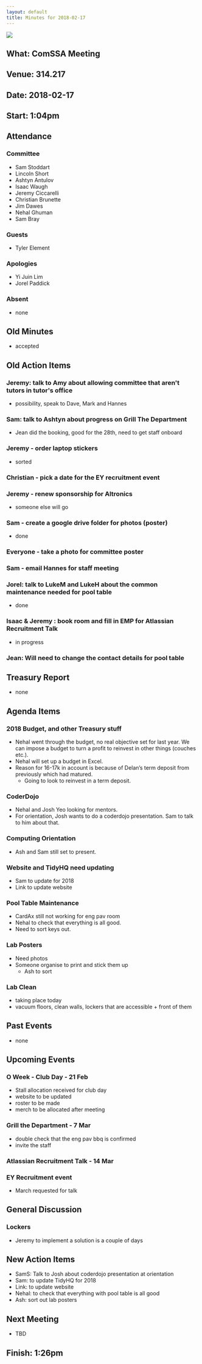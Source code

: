 ```yaml
---
layout: default
title: Minutes for 2018-02-17
---
```


![](../../images/letterhead.png)

## What: ComSSA Meeting

## Venue: 314.217 

## Date: 2018-02-17

## Start: 1:04pm 

## Attendance

### Committee

- Sam Stoddart
- Lincoln Short
- Ashtyn Antulov
- Isaac Waugh
- Jeremy Ciccarelli
- Christian Brunette
- Jim Dawes
- Nehal Ghuman
- Sam Bray

### Guests

* Tyler Element

### Apologies

* Yi Juin Lim
* Jorel Paddick

### Absent

* none

## Old Minutes

* accepted

## Old Action Items

### Jeremy: talk to Amy about allowing committee that aren't tutors in tutor's office

* possibility, speak to Dave, Mark and Hannes

### Sam: talk to Ashtyn about progress on Grill The Department

* Jean did the booking, good for the 28th, need to get staff onboard

### Jeremy - order laptop stickers

* sorted

### Christian - pick a date for the EY recruitment event

### Jeremy - renew sponsorship for Altronics

* someone else will go 

### Sam - create a google drive folder for photos (poster)

* done

### Everyone - take a photo for committee poster

### Sam - email Hannes for staff meeting

### Jorel: talk to LukeM and LukeH about the common maintenance needed for pool table

* done

### Isaac & Jeremy : book room and fill in EMP for Atlassian Recruitment Talk

* in progress

### Jean: Will need to change the contact details for pool table

## Treasury Report

- none

## Agenda Items

### 2018 Budget, and other Treasury stuff

* Nehal went through the budget, no real objective set for last year. We can impose a budget to turn a profit to reinvest in other things (couches etc.).
* Nehal will set up a budget in Excel.
* Reason for 16-17k in account is because of Delan’s term deposit from previously which had matured. 
  * Going to look to reinvest in a term deposit.

### CoderDojo 

* Nehal and Josh Yeo looking for mentors. 
* For orientation, Josh wants to do a coderdojo presentation. Sam to talk to him
  about that.

### Computing Orientation

* Ash and Sam still set to present.

### Website and TidyHQ need updating

* Sam to update for 2018
* Link to update website

### Pool Table Maintenance

* CardAx still not working for eng pav room
* Nehal to check that everything is all good.
* Need to sort keys out.

### Lab Posters

* Need photos
* Someone organise to print and stick them up
  * Ash to sort

### Lab Clean

* taking place today
* vacuum floors, clean walls, lockers that are accessible + front of them

## Past Events

* none

## Upcoming Events

### O Week - Club Day - 21 Feb

- Stall allocation received for club day
- website to be updated
- roster to be made
- merch to be allocated after meeting

### Grill the Department - 7 Mar

* double check that the eng pav bbq is confirmed
* invite the staff

### Atlassian Recruitment Talk - 14 Mar

### EY Recruitment event

* March requested for talk

## General Discussion

### Lockers

* Jeremy to implement a solution is a couple of days

## New Action Items

* SamS: Talk to Josh about coderdojo presentation at orientation
* Sam: to update TidyHQ for 2018
* Link: to update website
* Nehal: to check that everything with pool table is all good
* Ash: sort out lab posters

## Next Meeting

* TBD

## Finish: 1:26pm 